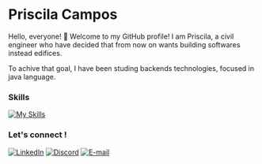 

# Priscila Campos

Hello, everyone! :wave: Welcome to my GitHub profile!
I am Priscila, a civil engineer who have decided that from now on wants building softwares instead edifices.

To achive that goal, I have been studing backends technologies, focused in java language.
<br>

### Skills

[![My Skills](https://skillicons.dev/icons?i=java,angular,github,maven,html,css,spring,typescript&theme=light)](https://skillicons.dev)



### Let's connect !
[![LinkedIn](https://img.shields.io/badge/LinkedIn-FFF?style=for-the-badge&logo=linkedin&logoColor=0E76A8)](https://www.linkedin.com/in/priscampos/)
[![Discord](https://img.shields.io/badge/Discord-FFF?style=for-the-badge&logo=discord)](https://www.discord.com/in/pris_c/)
[![E-mail](https://img.shields.io/badge/email-FFF?style=for-the-badge&logo=microsoft-outlook&logoColor=black)](mailto:priscilac.campos@outlook.com)

